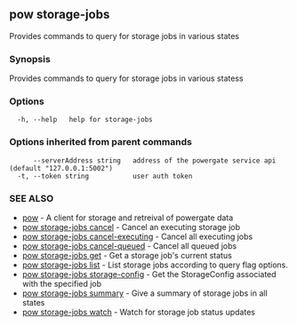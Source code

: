 ## pow storage-jobs

Provides commands to query for storage jobs in various states

### Synopsis

Provides commands to query for storage jobs in various statess

### Options

```
  -h, --help   help for storage-jobs
```

### Options inherited from parent commands

```
      --serverAddress string   address of the powergate service api (default "127.0.0.1:5002")
  -t, --token string           user auth token
```

### SEE ALSO

-   [pow](pow.md) - A client for storage and retreival of powergate data
-   [pow storage-jobs cancel](pow_storage-jobs_cancel.md) - Cancel an executing storage job
-   [pow storage-jobs cancel-executing](pow_storage-jobs_cancel-executing.md) - Cancel all executing jobs
-   [pow storage-jobs cancel-queued](pow_storage-jobs_cancel-queued.md) - Cancel all queued jobs
-   [pow storage-jobs get](pow_storage-jobs_get.md) - Get a storage job's current status
-   [pow storage-jobs list](pow_storage-jobs_list.md) - List storage jobs according to query flag options.
-   [pow storage-jobs storage-config](pow_storage-jobs_storage-config.md) - Get the StorageConfig associated with the specified job
-   [pow storage-jobs summary](pow_storage-jobs_summary.md) - Give a summary of storage jobs in all states
-   [pow storage-jobs watch](pow_storage-jobs_watch.md) - Watch for storage job status updates
